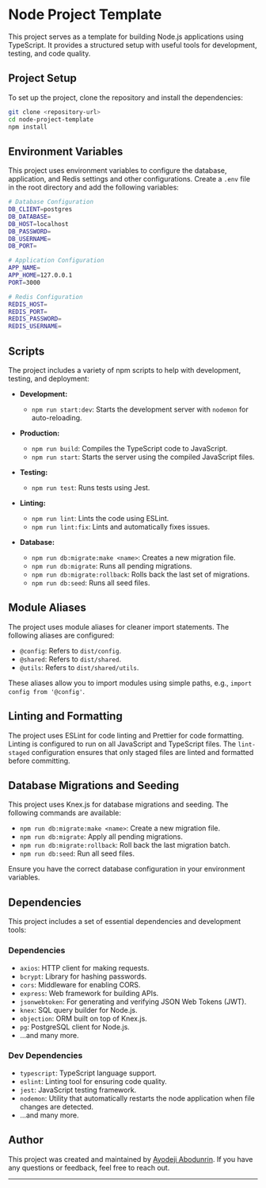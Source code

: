 # Node Project Template

This project serves as a template for building Node.js applications using TypeScript. It provides a structured setup with useful tools for development, testing, and code quality.

## Project Setup

To set up the project, clone the repository and install the dependencies:

```bash
git clone <repository-url>
cd node-project-template
npm install
```

## Environment Variables

This project uses environment variables to configure the database, application, and Redis settings and other configurations. Create a `.env` file in the root directory and add the following variables:

```bash
# Database Configuration
DB_CLIENT=postgres
DB_DATABASE=
DB_HOST=localhost
DB_PASSWORD=
DB_USERNAME=
DB_PORT=

# Application Configuration
APP_NAME=
APP_HOME=127.0.0.1
PORT=3000

# Redis Configuration
REDIS_HOST=
REDIS_PORT=
REDIS_PASSWORD=
REDIS_USERNAME=
```

## Scripts

The project includes a variety of npm scripts to help with development, testing, and deployment:

- **Development:**
  - `npm run start:dev`: Starts the development server with `nodemon` for auto-reloading.
- **Production:**

  - `npm run build`: Compiles the TypeScript code to JavaScript.
  - `npm run start`: Starts the server using the compiled JavaScript files.

- **Testing:**
  - `npm run test`: Runs tests using Jest.
- **Linting:**

  - `npm run lint`: Lints the code using ESLint.
  - `npm run lint:fix`: Lints and automatically fixes issues.

- **Database:**
  - `npm run db:migrate:make <name>`: Creates a new migration file.
  - `npm run db:migrate`: Runs all pending migrations.
  - `npm run db:migrate:rollback`: Rolls back the last set of migrations.
  - `npm run db:seed`: Runs all seed files.

## Module Aliases

The project uses module aliases for cleaner import statements. The following aliases are configured:

- `@config`: Refers to `dist/config`.
- `@shared`: Refers to `dist/shared`.
- `@utils`: Refers to `dist/shared/utils`.

These aliases allow you to import modules using simple paths, e.g., `import config from '@config'`.

## Linting and Formatting

The project uses ESLint for code linting and Prettier for code formatting. Linting is configured to run on all JavaScript and TypeScript files. The `lint-staged` configuration ensures that only staged files are linted and formatted before committing.

## Database Migrations and Seeding

This project uses Knex.js for database migrations and seeding. The following commands are available:

- `npm run db:migrate:make <name>`: Create a new migration file.
- `npm run db:migrate`: Apply all pending migrations.
- `npm run db:migrate:rollback`: Roll back the last migration batch.
- `npm run db:seed`: Run all seed files.

Ensure you have the correct database configuration in your environment variables.

## Dependencies

This project includes a set of essential dependencies and development tools:

### Dependencies

- `axios`: HTTP client for making requests.
- `bcrypt`: Library for hashing passwords.
- `cors`: Middleware for enabling CORS.
- `express`: Web framework for building APIs.
- `jsonwebtoken`: For generating and verifying JSON Web Tokens (JWT).
- `knex`: SQL query builder for Node.js.
- `objection`: ORM built on top of Knex.js.
- `pg`: PostgreSQL client for Node.js.
- ...and many more.

### Dev Dependencies

- `typescript`: TypeScript language support.
- `eslint`: Linting tool for ensuring code quality.
- `jest`: JavaScript testing framework.
- `nodemon`: Utility that automatically restarts the node application when file changes are detected.
- ...and many more.

## Author

This project was created and maintained by [Ayodeji Abodunrin](https://ayodejiabodunrin.com/). If you have any questions or feedback, feel free to reach out.

---
